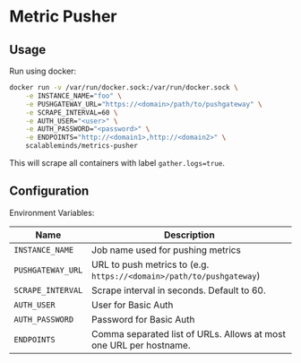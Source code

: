 # Metric Pusher

## Usage

Run using docker:

```sh
docker run -v /var/run/docker.sock:/var/run/docker.sock \
    -e INSTANCE_NAME="foo" \
    -e PUSHGATEWAY_URL="https://<domain>/path/to/pushgateway" \
    -e SCRAPE_INTERVAL=60 \
    -e AUTH_USER="<user>" \
    -e AUTH_PASSWORD="<password>" \
    -e ENDPOINTS="http://<domain1>,http://<domain2>" \
    scalableminds/metrics-pusher
```

This will scrape all containers with label `gather.logs=true`.

## Configuration

Environment Variables:

| Name | Description |
|------|-------------|
| `INSTANCE_NAME` | Job name used for pushing metrics |
| `PUSHGATEWAY_URL` | URL to push metrics to (e.g. `https://<domain>/path/to/pushgateway`) |
| `SCRAPE_INTERVAL` | Scrape interval in seconds. Default to 60. |
| `AUTH_USER` | User for Basic Auth |
| `AUTH_PASSWORD` | Password for Basic Auth |
| `ENDPOINTS` | Comma separated list of URLs. Allows at most one URL per hostname. |


